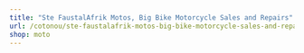 ```yaml
---
title: "Ste FaustalAfrik Motos, Big Bike Motorcycle Sales and Repairs"
url: /cotonou/ste-faustalafrik-motos-big-bike-motorcycle-sales-and-repairs/
shop: moto
---
```

